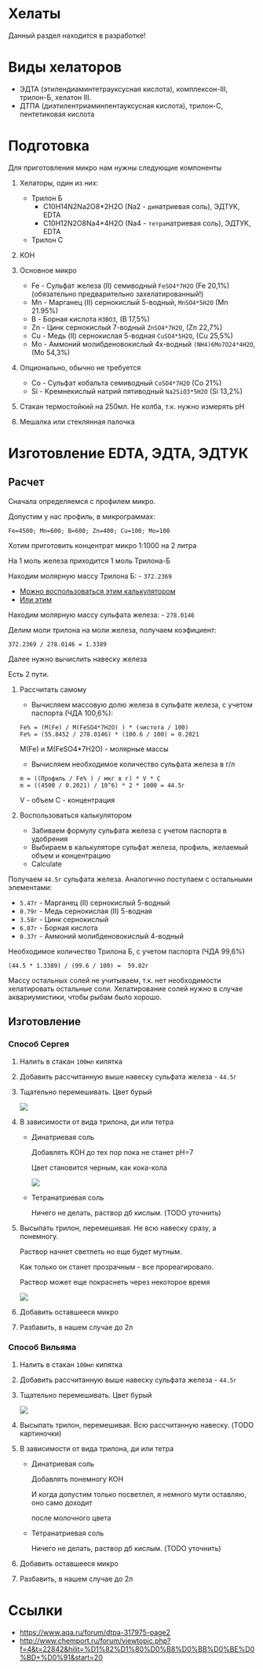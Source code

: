 # Хелаты

Данный раздел находится в разработке!

# Виды хелаторов

* ЭДТА (этилендиаминтетрауксусная кислота), комплексон-III, трилон-Б, хелатон III.
* ДТПА (диэтилентриаминпентауксусная кислота), трилон-С, пентетиковая кислота

# Подготовка

Для приготовления микро нам нужны следующие компоненты

1) Хелаторы, один из них:
   - Трилон Б
      * C10H14N2Na2O8*2H2O (Na2 - `ди`натриевая соль), ЭДТУК, EDTA
      * C10H12N2O8Na4*4H2O (Na4 - `тетра`натриевая соль), ЭДТУК, EDTA
   - Трилон C
    
2) KOH
3) Основное микро
   * Fe - Сульфат железа (II) семиводный `FeSO4*7H2O` (Fe 20,1%) (обязательно предварительно захелатированный!)
   * Mn - Марганец (II) сернокислый 5-водный, `MnSO4*5H2O` (Mn 21.95%)
   * B - Борная кислота `H3BO3`, (B 17,5%)
   * Zn - Цинк сернокислый 7-водный `ZnSO4*7H2O`, (Zn 22,7%)
   * Cu - Медь (II) сернокислая 5-водная `CuSO4*5H2O`, (Cu 25,5%)
   * Mo - Аммоний молибденовокислый 4х-водный `(NH4)6Mo7O24*4H2O`, (Mo 54,3%)
    
4) Опционально, обычно не требуется
   * Co - Сульфат кобальта семиводный `CoSO4*7H2O` (Co 21%)
   * Si - Кремнекислый натрий пятиводный `Na2SiO3*5H2O` (Si 13,2%)

5) Стакан термостойкий на 250мл. Не колба, т.к. нужно измерять pH
6) Мешалка или стеклянная палочка

# Изготовление EDTA, ЭДТА, ЭДТУК
   
## Расчет

Сначала определяемся с профилем микро.

Допустим у наc профиль, в микрограммах:

`Fe=4500; Mn=600; B=600; Zn=400; Cu=100; Mo=100`

Хотим приготовить концентрат микро 1:1000 на 2 литра

На 1 моль железа приходится 1 моль Трилона-Б

Находим молярную массу Трилона Б: - `372.2369`

* [Можно воспользоваться этим калькулятором](https://apkawa.github.io/react-fertilizer-calculator/#/formula/C10H14N2Na2O8*2H2O/)
* [Или этим](https://ru.webqc.org/molecular-weight-of-C10H14N2Na2O8%2A2H2O.html)


Находим молярную массу сульфата железа: - `278.0146`

Делим моли трилона на моли железа, получаем коэфициент:

```
372.2369 / 278.0146 = 1.3389
```

Далее нужно вычислить навеску железа

Есть 2 пути.

1) Рассчитать самому
   
   * Вычисляем массовую долю железа в сульфате железа, с учетом паспорта (ЧДА 100,6%):
   ``` 
   Fe% = (М(Fe) / M(FeSO4*7H2O) ) * (чистота / 100) 
   Fe% = (55.8452 / 278.0146) * (100.6 / 100) = 0.2021
   ```
   M(Fe) и M(FeSO4*7H2O) - молярные массы
   
   * Вычисляем необходимое количество сульфата железа в г/л
   ```
   m = ((Профиль / Fe% ) / мкг в г) * V * C
   m = ((4500 / 0.2021) / 10^6) * 2 * 1000 = 44.5г
   ```
   V - объем 
   C - концентрация
   

2) Воспользоваться калькулятором
   * Забиваем формулу сульфата железа с учетом паспорта в удобрения
   * Выбираем в калькуляторе сульфат железа, профиль, желаемый объем и концентрацию
   * Calculate
   
Получаем `44.5г` сульфата железа.
Аналогично поступаем с остальными элементами:
   * `5.47г` - Марганец (II) сернокислый 5-водный
   * `0.79г` - Медь сернокислая (II) 5-водная
   * `3.58г` - Цинк сернокислый
   * `6.87г` - Борная кислота
   * `0.37г` - Аммоний молибденовокислый 4-водный


Необходимое количество Трилона Б, с учетом паспорта (ЧДА 99,6%)
```
(44.5 * 1.3389) / (99.6 / 100) =  59.82г 
```

Массу остальных солей не учитываем, т.к. нет необходимости хелатировать остальные соли. 
Хелатирование солей нужно в случае аквариумистики, чтобы рыбам было хорошо.


## Изготовление

### Способ Сергея

1. Налить в стакан `100мл` кипятка
2. Добавить рассчитанную выше навеску сульфата железа - `44.5г`
3. Тщательно перемешивать. Цвет бурый 
   
   ![](./EDTA_make_1.jpg)
   
4. В зависимости от вида трилона, ди или тетра
   * Динатриевая соль 
     
      Добавлять KOH до тех пор пока не станет pH=7
     
      Цвет становится черным, как кока-кола 
     
      ![](./EDTA_make_2.jpg)
      
   * Тетранатриевая соль 
     
      Ничего не делать, раствор дб кислым. (TODO уточнить)
     
5. Высыпать трилон, перемешивая. Не всю навеску сразу, а понемногу. 
   
   Раствор начнет светлеть но еще будет мутным. 
   
   Как только он станет прозрачным - все прореагировало. 
   
   Раствор может еще покраснеть через некоторое время
   
   ![](./EDTA_make_3.jpg)

6. Добавить оставшееся микро
7. Разбавить, в нашем случае до 2л

### Способ Вильяма

1. Налить в стакан `100мл` кипятка
2. Добавить рассчитанную выше навеску сульфата железа - `44.5г`
3. Тщательно перемешивать. Цвет бурый 
   
   ![](./EDTA_make_1.jpg)
   
4. Высыпать трилон, перемешивая. Всю рассчитанную навеску.
   (TODO картиночки)
   
5. В зависимости от вида трилона, ди или тетра
   
   * Динатриевая соль 
     
     Добавлять понемногу KOH 
     
     И когда допустим только посветлел, я немного мути оставляю, оно само доходит 
     
     после молочного цвета
     

   * Тетранатриевая соль 
     
     Ничего не делать, раствор дб кислым. (TODO уточнить)


6. Добавить оставшееся микро
7. Разбавить, в нашем случае до 2л


# Ссылки

* https://www.aqa.ru/forum/dtpa-317975-page2
* http://www.chemport.ru/forum/viewtopic.php?f=4&t=22842&hilit=%D1%82%D1%80%D0%B8%D0%BB%D0%BE%D0%BD+%D0%91&start=20
